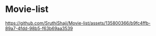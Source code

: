 # Movie-list


https://github.com/SruthiShaji/Movie-list/assets/135800366/b9fc4ffb-89a7-4fdd-98b5-f63b69aa3539

